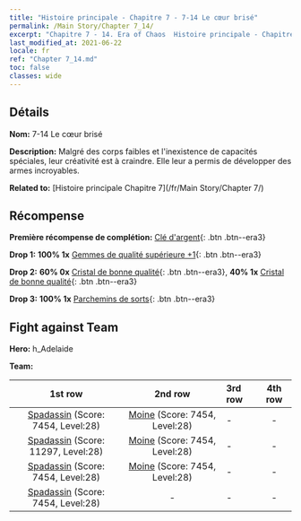 ```yaml
---
title: "Histoire principale - Chapitre 7 - 7-14 Le cœur brisé"
permalink: /Main Story/Chapter 7_14/
excerpt: "Chapitre 7 - 14. Era of Chaos  Histoire principale - Chapitre 7_14. 7-14 Le cœur brisé"
last_modified_at: 2021-06-22
locale: fr
ref: "Chapter 7_14.md"
toc: false
classes: wide
---
```


## Détails

 **Nom:** 7-14 Le cœur brisé

 **Description:** Malgré des corps faibles et l'inexistence de capacités spéciales, leur créativité est à craindre. Elle leur a permis de développer des armes incroyables.

 **Related to:** [Histoire principale Chapitre 7](/fr/Main Story/Chapter 7/)

## Récompense

 **Première récompense de complétion:** [Clé d'argent](/ItemsFR/con_693/){: .btn .btn--era3}

 **Drop 1:** **100% 1x** [Gemmes de qualité supérieure +1](/ItemsFR/mat_23/){: .btn .btn--era3}

 **Drop 2:** **60% 0x** [Cristal de bonne qualité](/ItemsFR/mat_17/){: .btn .btn--era3}, **40% 1x** [Cristal de bonne qualité](/ItemsFR/mat_17/){: .btn .btn--era3}

 **Drop 3:** **100% 1x** [Parchemins de sorts](/ItemsFR/con_694/){: .btn .btn--era3}


## Fight against Team
 **Hero:** h_Adelaide

 **Team:**


  | 1st row | 2nd row | 3rd row | 4th row |
  |:----:|:----:|:----|:----:|
  | [Spadassin](/fr/units/Swordsman/) (Score: 7454, Level:28)  | [Moine](/fr/units/Monk/) (Score: 7454, Level:28)  | - | - |
  | [Spadassin](/fr/units/Swordsman/) (Score: 11297, Level:28)  | [Moine](/fr/units/Monk/) (Score: 7454, Level:28)  | - | - |
  | [Spadassin](/fr/units/Swordsman/) (Score: 7454, Level:28)  | [Moine](/fr/units/Monk/) (Score: 7454, Level:28)  | - | - |
  | [Spadassin](/fr/units/Swordsman/) (Score: 7454, Level:28)  | - | - | - |


